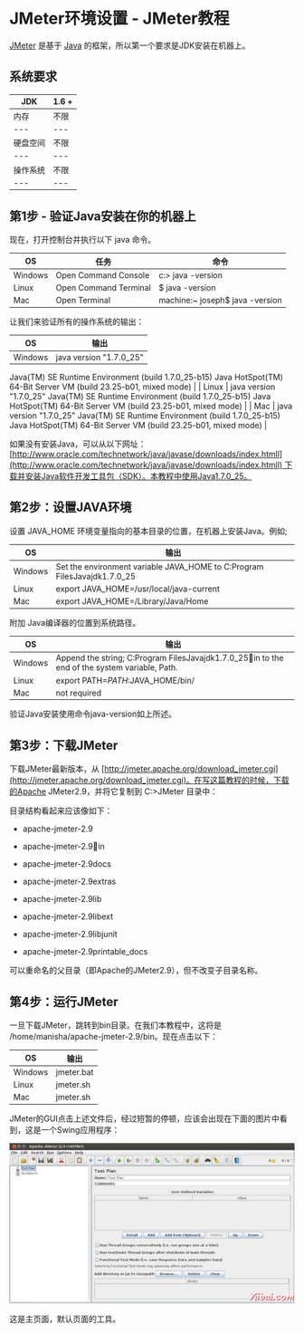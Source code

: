 # JMeter环境设置 - JMeter教程

[JMeter](http://www.yiibai.com/jmeter) 是基于 [Java](http://www.yiibai.com/java) 的框架，所以第一个要求是JDK安装在机器上。

## 系统要求

| JDK | 1.6 + |
| --- | --- |
| 内存 | 不限 |
| --- | --- |
| 硬盘空间 | 不限 |
| --- | --- |
| 操作系统 | 不限 |
| --- | --- |

## 第1步 - 验证Java安装在你的机器上

现在，打开控制台并执行以下 java 命令。

| OS | 任务 | 命令 |
| --- | --- | --- |
| Windows | Open Command Console | c:&gt; java -version |
| Linux | Open Command Terminal | $ java -version |
| Mac | Open Terminal | machine:~ joseph$ java -version |

让我们来验证所有的操作系统的输出：

| OS | 输出 |
| --- | --- |
| Windows | java version "1.7.0_25"
Java(TM) SE Runtime Environment (build 1.7.0_25-b15)
Java HotSpot(TM) 64-Bit Server VM (build 23.25-b01, mixed mode) |
| Linux | java version "1.7.0_25"
Java(TM) SE Runtime Environment (build 1.7.0_25-b15)
Java HotSpot(TM) 64-Bit Server VM (build 23.25-b01, mixed mode) |
| Mac | java version "1.7.0_25"
Java(TM) SE Runtime Environment (build 1.7.0_25-b15)
Java HotSpot(TM) 64-Bit Server VM (build 23.25-b01, mixed mode) |

如果没有安装Java，可以从以下网址：[http://www.oracle.com/technetwork/java/javase/downloads/index.htmll](http://www.oracle.com/technetwork/java/javase/downloads/index.htmll) 下载并安装Java软件开发工具包（SDK）。本教程中使用Java1.7.0_25。

## 第2步：设置JAVA环境

设置 JAVA_HOME 环境变量指向的基本目录的位置，在机器上安装Java。例如;

| OS | 输出 |
| --- | --- |
| Windows | Set the environment variable JAVA_HOME to C:Program FilesJavajdk1.7.0_25 |
| Linux | export JAVA_HOME=/usr/local/java-current |
| Mac | export JAVA_HOME=/Library/Java/Home |

附加 Java编译器的位置到系统路径。

| OS | 输出 |
| --- | --- |
| Windows | Append the string; C:Program FilesJavajdk1.7.0_25in to the end of the system variable, Path. |
| Linux | export PATH=$PATH:$JAVA_HOME/bin/ |
| Mac | not required |

验证Java安装使用命令java-version如上所述。

## 第3步：下载JMeter

下载JMeter最新版本，从 [http://jmeter.apache.org/download_jmeter.cgi](http://jmeter.apache.org/download_jmeter.cgi)。在写这篇教程的时候，下载的Apache JMeter2.9，并将它复制到 C:&gt;JMeter 目录中：

目录结构看起来应该像如下：

*   apache-jmeter-2.9

*   apache-jmeter-2.9in

*   apache-jmeter-2.9docs

*   apache-jmeter-2.9extras

*   apache-jmeter-2.9lib

*   apache-jmeter-2.9libext

*   apache-jmeter-2.9libjunit

*   apache-jmeter-2.9printable_docs

可以重命名的父目录（即Apache的JMeter2.9），但不改变子目录名称。

## 第4步：运行JMeter

一旦下载JMeter，跳转到bin目录。在我们本教程中，这将是 /home/manisha/apache-jmeter-2.9/bin。现在点击以下：

| OS | 输出 |
| --- | --- |
| Windows | jmeter.bat |
| Linux | jmeter.sh |
| Mac | jmeter.sh |

JMeter的GUI点击上述文件后，经过短暂的停顿，应该会出现在下面的图片中看到，这是一个Swing应用程序：

![JMeter GUI](../img/13293544I-0.jpg)

这是主页面，默认页面的工具。

